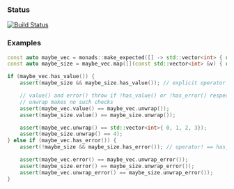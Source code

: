 ### Status

[![Build Status](https://travis-ci.com/Gregory-Meyer/monads-cxx.svg?branch=master)](https://travis-ci.com/Gregory-Meyer/monads-cxx)

### Examples

```c++
const auto maybe_vec = monads::make_expected([] -> std::vector<int> { return { 0, 1, 2, 3 }; });
const auto maybe_size = maybe_vec.map([](const std::vector<int> &v) { return v.size() });

if (maybe_vec.has_value()) {
    assert(maybe_size && maybe_size.has_value()); // explicit operator bool == has_value()

    // value() and error() throw if !has_value() or !has_error() respectively
    // unwrap makes no such checks
    assert(maybe_vec.value() == maybe_vec.unwrap());
    assert(maybe_size.value() == maybe_size.unwrap());

    assert(maybe_vec.unwrap() == std::vector<int>{ 0, 1, 2, 3});
    assert(maybe_size.unwrap() == 4);
} else if (maybe_vec.has_error()) {
    assert(!maybe_size && maybe_size.has_error()); // operator! == has_error()

    assert(maybe_vec.error() == maybe_vec.unwrap_error());
    assert(maybe_size.error() == maybe_size.unwrap_error());
    assert(maybe_vec.unwrap_error() == maybe_size.unwrap_error());
}
```
